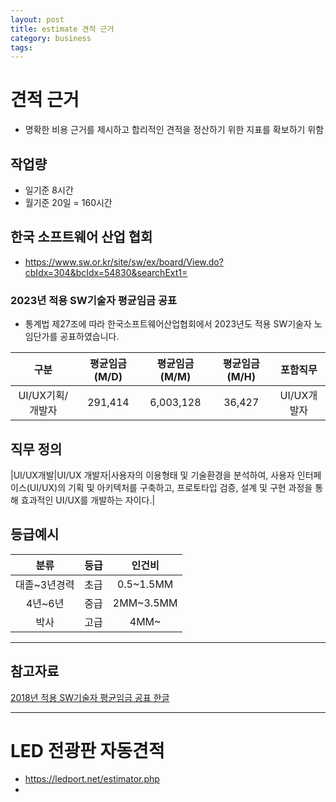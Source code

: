 ```yaml
---
layout: post
title: estimate 견적 근거
category: business
tags:
---
```


# 견적 근거
* 명확한 비용 근거를 제시하고 합리적인 견적을 정산하기 위한 지표를 확보하기 위함

## 작업량
* 일기준 8시간
* 월기준 20일 = 160시간

## 한국 소프트웨어 산업 협회
* https://www.sw.or.kr/site/sw/ex/board/View.do?cbIdx=304&bcIdx=54830&searchExt1=

### 2023년 적용 SW기술자 평균임금 공표
* 통계법 제27조에 따라 한국소프트웨어산업협회에서 2023년도 적용 SW기술자 노임단가를 공표하였습니다.​

|구분|평균임금(M/D)|평균임금(M/M)|평균임금(M/H)|포함직무|
|:---:|:---:|:---:|:---:|:---:|
|UI/UX기획/개발자|291,414|6,003,128|36,427|UI/UX개발자|

## 직무 정의

|UI/UX개발|UI/UX 개발자|사용자의  이용형태 및 기술환경을 분석하여, 사용자 인터페이스(UI/UX)의 기획 및 아키텍처를 구축하고, 프로토타입 검증, 설계 및 구현 과정을  통해 효과적인 UI/UX를 개발하는 자이다.|

## 등급예시

|분류|등급|인건비|
|:---:|:---:|:---:|
|대졸~3년경력|초급|0.5~1.5MM|
|4년~6년|중급|2MM~3.5MM|
|박사|고급|4MM~|

---

## 참고자료
<a href="/file/hwp/[자료실]2018년_적용_SW기술자_평균임금_공표_한글.hwp">2018년 적용 SW기술자 평균임금 공표 한글</a>

---

# LED 전광판 자동견적
* <https://ledport.net/estimator.php>
* 